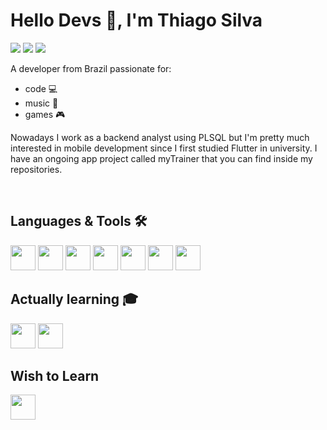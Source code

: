 # Hello Devs 👋, I'm Thiago Silva
<div>
<a href="https://instagram.com/othiago__silva" target="_blank"><img src="https://img.shields.io/badge/-Instagram-%23E4405F?style=for-the-badge&logo=instagram&logoColor=white" target="_blank"></a>
<a href="https://www.linkedin.com/in/othiagosilva" target="_blank"><img src="https://img.shields.io/badge/-LinkedIn-%230077B5?style=for-the-badge&logo=linkedin&logoColor=white" target="_blank"></a>   
  <a href="mailto:othiagosilva.dev@gmail.com"><img src="https://img.shields.io/badge/Gmail-D14836?style=for-the-badge&logo=gmail&logoColor=white" target="_blank"></a>
</div>

A developer from Brazil passionate for: 

* code 💻 
* music 🎵
* games 🎮

Nowadays I work as a backend analyst using PLSQL but I'm pretty much interested in mobile development since I first studied Flutter in university. I have an ongoing app project called myTrainer that you can find inside my repositories.

<br>


## Languages & Tools 🛠️
<img src="https://cdn.jsdelivr.net/gh/devicons/devicon/icons/dart/dart-original.svg" height=40 width=40 /> <img src="https://cdn.jsdelivr.net/gh/devicons/devicon/icons/html5/html5-original.svg" height=40 width=40/>     <img src="https://cdn.jsdelivr.net/gh/devicons/devicon/icons/css3/css3-original.svg" height=40 width=40 />     <img src="https://cdn.jsdelivr.net/gh/devicons/devicon/icons/javascript/javascript-original.svg" height=40 width=40/>     <img src="https://cdn.jsdelivr.net/gh/devicons/devicon/icons/figma/figma-original.svg" height=40 width=40 />     <img src="https://cdn.jsdelivr.net/gh/devicons/devicon/icons/vscode/vscode-original.svg" height=40 width=40/> <img src="https://cdn.jsdelivr.net/gh/devicons/devicon/icons/oracle/oracle-original.svg" height=40 width=40/>

## Actually learning 🎓
<img src="https://cdn.jsdelivr.net/gh/devicons/devicon/icons/flutter/flutter-original.svg" height=40 width=40/> <img src="https://cdn.jsdelivr.net/gh/devicons/devicon/icons/firebase/firebase-plain.svg" height=40 width=40 />

## Wish to Learn
<img src="https://cdn.jsdelivr.net/gh/devicons/devicon/icons/react/react-original.svg" height=40 width=40/>

